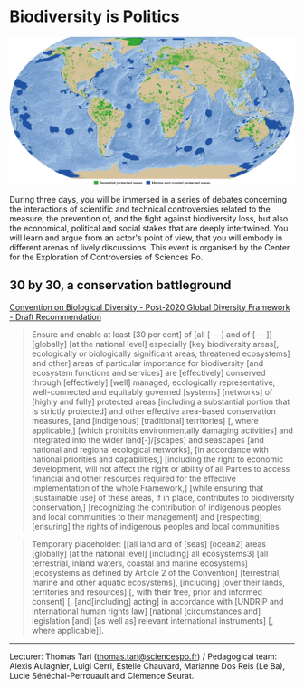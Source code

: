 # Biodiversity is Politics

![](/media/PA.png)

During three days, you will be immersed in a series of debates concerning the interactions of scientific and technical controversies related to the measure, the prevention of, and the fight against biodiversity loss, but also the economical, political and social stakes that are deeply intertwined. You will learn and argue from an actor's point of view, that you will embody in different arenas of lively discussions. This event is organised by the Center for the Exploration of Controversies of Sciences Po.

## 30 by 30, a conservation battleground

[Convention on Biological Diversity - Post-2020 Global Diversity Framework - Draft Recommendation](https://www.cbd.int/doc/c/36ac/ae16/ff8fc251490eaa3184c70c06/wg2020-04-crp-06-add1-en.pdf)

> Ensure and enable at least [30 per cent] of [all [---] and of [---]] [globally] [at the national level] especially [key biodiversity areas[, ecologically or biologically significant areas, threatened ecosystems] and other] areas of particular importance for biodiversity [and ecosystem functions and services] are [effectively] conserved through [effectively] [well] managed, ecologically representative, well-connected and equitably governed [systems] [networks] of [highly and fully] protected areas [including a substantial portion that is strictly protected] and other effective area-based conservation measures, [and [indigenous] [traditional] territories] [, where applicable,] [which prohibits environmentally damaging activities] and integrated into the wider land[-]/[scapes] and seascapes [and national and regional ecological networks], [in accordance with national priorities and capabilities,] [including the right to economic development, will not affect the right or ability of all Parties to access financial and other resources required for the effective implementation of the whole Framework,] [while ensuring that [sustainable use] of these areas, if in place, contributes to biodiversity conservation,] [recognizing the contribution of indigenous peoples and local communities to their management] and [respecting] [ensuring] the rights of indigenous peoples and local communities

> Temporary placeholder:
> [[all land and of [seas] [ocean2] areas [globally] [at the national level] [including] all ecosystems3] [all terrestrial, inland waters, coastal and marine ecosystems] [ecosystems as defined by Article 2 of the Convention] [terrestrial, marine and other aquatic ecosystems],
> [including] [over their lands, territories and resources] [, with their free, prior and informed consent] [, [and[including] acting] in accordance with [UNDRIP and international human rights law] [national [circumstances and] legislation [and] [as well as] relevant international instruments] [, where applicable]].

***

Lecturer: Thomas Tari (thomas.tari@sciencespo.fr) / Pedagogical team: Alexis Aulagnier, Luigi Cerri, Estelle Chauvard, Marianne Dos Reis (Le Ba), Lucie Sénéchal-Perrouault and Clémence Seurat.
